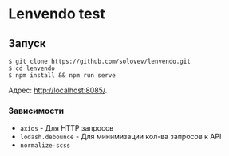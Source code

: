 # Lenvendo test

## Запуск
```
$ git clone https://github.com/solovev/lenvendo.git
$ cd lenvendo
$ npm install && npm run serve
```

Адрес: [http://localhost:8085/](http://localhost:8085/ ).

### Зависимости
* `axios` - Для HTTP запросов
* `lodash.debounce` - Для минимизации кол-ва запросов к API
* `normalize-scss`
